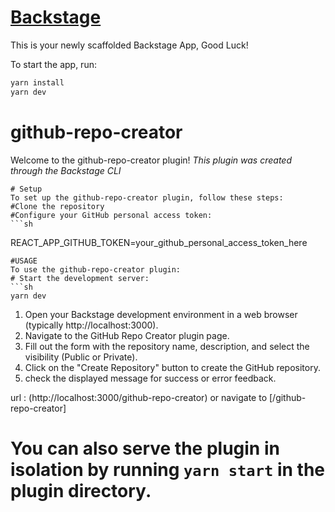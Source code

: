 # [Backstage](https://backstage.io)

This is your newly scaffolded Backstage App, Good Luck!

To start the app, run:

```sh
yarn install
yarn dev
```
# github-repo-creator
Welcome to the github-repo-creator plugin!
_This plugin was created through the Backstage CLI_

    # Setup
    To set up the github-repo-creator plugin, follow these steps:
    #Clone the repository 
    #Configure your GitHub personal access token:
    ```sh
REACT_APP_GITHUB_TOKEN=your_github_personal_access_token_here
```
#USAGE
To use the github-repo-creator plugin:
# Start the development server:
```sh
yarn dev
```
1. Open your Backstage development environment in a web browser (typically http://localhost:3000).
2. Navigate to the GitHub Repo Creator plugin page.
3. Fill out the form with the repository name, description, and select the visibility (Public or Private).
4. Click on the "Create Repository" button to create the GitHub repository.
5. check the displayed message for success or error feedback.

url : (http://localhost:3000/github-repo-creator) or navigate to [/github-repo-creator]
# You can also serve the plugin in isolation by running `yarn start` in the plugin directory.





